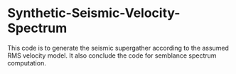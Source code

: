 # Synthetic-Seismic-Velocity-Spectrum
This code is to generate the seismic supergather according to the assumed RMS velocity model. It also conclude the code for semblance spectrum computation.
